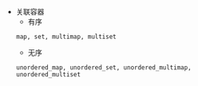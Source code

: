 - 关联容器
    - 有序
    ```
    map, set, multimap, multiset
    ```
    - 无序
    ```
    unordered_map, unordered_set, unordered_multimap, unordered_multiset
    ```
